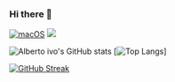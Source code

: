 ### Hi there 👋

<!--
**albertoivo/albertoivo** is a ✨ _special_ ✨ repository because its `README.md` (this file) appears on your GitHub profile.

Here are some ideas to get you started:

- 🔭 I’m currently working on ...
- 🌱 I’m currently learning ...
- 👯 I’m looking to collaborate on ...
- 🤔 I’m looking for help with ...
- 💬 Ask me about ...
- 📫 How to reach me: ...
- 😄 Pronouns: ...
- ⚡ Fun fact: ...
-->



[![macOS](https://svgshare.com/i/ZjP.svg)](https://svgshare.com/i/ZjP.svg) ![](https://komarev.com/ghpvc/?username=albertoivo)

![Alberto ivo's GitHub stats](https://github-readme-stats.vercel.app/api?username=albertoivo&show_icons=true&theme=nightowl) [![Top Langs](https://github-readme-stats.vercel.app/api/top-langs/?username=albertoivo&&langs_count=3&theme=nightowl)]

[![GitHub Streak](http://github-readme-streak-stats.herokuapp.com?user=albertoivo&theme=black-ice&hide_border=true)](https://git.io/streak-stats)
